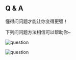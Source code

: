 ## Q & A

懂得问问题才能让你变得更强！

下列问问题方法相信可以帮助你~

![question](/assets/question1.png)

![question](/assets/question2.png)
